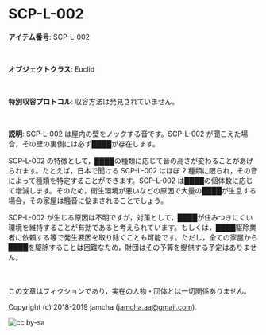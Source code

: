 

# SCP-L-002

**アイテム番号**: SCP-L-002  

<br>  

**オブジェクトクラス**: Euclid  

<br>  

**特別収容プロトコル**: 収容方法は発見されていません。  

<br>  

**説明**: SCP-L-002 は屋内の壁をノックする音です。SCP-L-002 が聞こえた場合，その壁の裏側には必ず████が存在します。  

SCP-L-002 の特徴として，████の種類に応じて音の高さが変わることがあげられます。たとえば，日本で聞ける SCP-L-002 はほぼ 2 種類に限られ，その音によって種類を特定することができます。SCP-L-002 は████の個体数に応じて増減します。そのため，衛生環境が悪いなどの原因で大量の████が生息する場合，その家屋は騒音に悩まされることでしょう。  

SCP-L-002 が生じる原因は不明ですが，対策として，████が住みつきにくい環境を維持することが有効であると考えられています。もしくは，████駆除業者に依頼する等で発生要因を取り除くことも可能です。ただし，全ての家屋から████を駆除することは困難なため，財団はその予算を提供する予定はありません。  

<br>  
<br>  
この文章はフィクションであり，実在の人物・団体とは一切関係ありません。  

Copyright (c) 2018-2019 jamcha (jamcha.aa@gmail.com).  

![cc by-sa](https://i.creativecommons.org/l/by-sa/4.0/88x31.png)  

